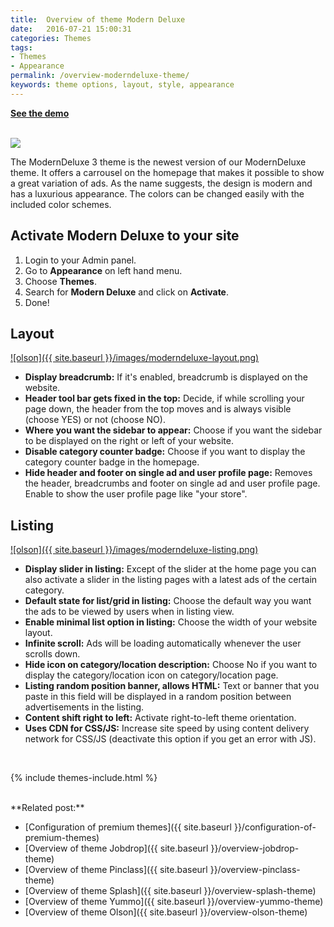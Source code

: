 ```yaml
---
title:  Overview of theme Modern Deluxe
date:   2016-07-21 15:00:31
categories: Themes
tags:
- Themes
- Appearance
permalink: /overview-moderndeluxe-theme/
keywords: theme options, layout, style, appearance
---
```

<a href="https://yclas.com/domain/demo?theme=moderndeluxe"><strong>See the demo <i class="fa fa-arrow-right" aria-hidden="true"></i>
</strong></a>
<br><br>

<a href="//cdn.yclas.com/images/cms/1501558088.realty-moderndeluxe.png" class="thumbnail gallery-item" data-gallery>
<img src="//cdn.yclas.com/images/cms/1501558088.realty-moderndeluxe.png">
</a>

The ModernDeluxe 3 theme is the newest version of our ModernDeluxe theme. It offers a carrousel on the homepage that makes it possible to show a great variation of ads. As the name suggests, the design is modern and has a luxurious appearance. The colors can be changed easily with the included color schemes.

## Activate Modern Deluxe to your site

1. Login to your Admin panel.
2. Go to **Appearance** on left hand menu.
3. Choose **Themes**.
4. Search for **Modern Deluxe** and click on **Activate**.
5. Done!

## Layout

<a href="{{ site.baseurl }}/images/moderndeluxe-layout.png" class="thumbnail gallery-item" data-gallery>
![olson]({{ site.baseurl }}/images/moderndeluxe-layout.png)
</a>

+ **Display breadcrumb:** If it's enabled, breadcrumb is displayed on the website.
+ **Header tool bar gets fixed in the top:** Decide, if while scrolling your page down, the header from the top moves and is always visible (choose YES) or not (choose NO).
+ **Where you want the sidebar to appear:** Choose if you want the sidebar to be displayed on the right or left of your website.
+ **Disable category counter badge:** Choose if you want to display the category counter badge in the homepage.
+ **Hide header and footer on single ad and user profile page:** Removes the header, breadcrumbs and footer on single ad and user profile page. Enable to show the user profile page like "your store".


## Listing

<a href="{{ site.baseurl }}/images/moderndeluxe-listing.png" class="thumbnail gallery-item" data-gallery>
![olson]({{ site.baseurl }}/images/moderndeluxe-listing.png)
</a>

+ **Display slider in listing:** Except of the slider at the home page you can also activate a slider in the listing pages with a latest ads of the certain category.
+ **Default state for list/grid in listing:** Choose the default way you want the ads to be viewed by users when in listing view.
+ **Enable minimal list option in listing:** Choose the width of your website layout.
+ **Infinite scroll:** Ads will be loading automatically whenever the user scrolls down.
+ **Hide icon on category/location description:** Choose No if you want to display the category/location icon on category/location page. 
+ **Listing random position banner, allows HTML:** Text or banner that you paste in this field will be displayed in a random position between advertisements in the listing.
+ **Content shift right to left:** Activate right-to-left theme orientation.
+ **Uses CDN for CSS/JS:** Increase site speed by using content delivery network for CSS/JS (deactivate this option if you get an error with JS).

<br>

{% include themes-include.html %}

<br>
**Related post:**

* [Configuration of premium themes]({{ site.baseurl }}/configuration-of-premium-themes)
* [Overview of theme Jobdrop]({{ site.baseurl }}/overview-jobdrop-theme)
* [Overview of theme Pinclass]({{ site.baseurl }}/overview-pinclass-theme)
* [Overview of theme Splash]({{ site.baseurl }}/overview-splash-theme)
* [Overview of theme Yummo]({{ site.baseurl }}/overview-yummo-theme)
* [Overview of theme Olson]({{ site.baseurl }}/overview-olson-theme)